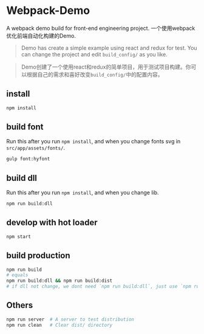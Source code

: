 # Webpack-Demo

A webpack demo build for front-end engineering project.
一个使用webpack优化前端自动化构建的Demo.

> Demo has create a simple example using react and redux for test. You can change the project and edit `build_config/` as you like.

> Demo创建了一个使用react和redux的简单项目，用于测试项目构建。你可以根据自己的需求和喜好改变`build_config/`中的配置内容。

## install

```sh
npm install
```

## build font

Run this after you run `npm install`, and when you change fonts svg in `src/app/assets/fonts/`.

```sh
gulp font:hyfont
```

## build dll

Run this after you run `npm install`, and when you change lib.

```sh
npm run build:dll
```

## develop with hot loader

```sh
npm start
```

## build production

```sh
npm run build
# equals
npm run build:dll && npm run build:dist
# if dll not change, we dont need `npm run build:dll`, just use `npm run build:dist`
```


## Others

```sh
npm run server	# A server to test distribution
npm run clean 	# Clear dist/ directory
```